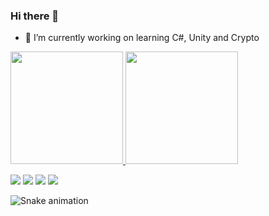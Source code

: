 ### Hi there 👋
- 🔭 I’m currently working on learning C#, Unity and Crypto

 <div>
  <a href="#">
  <img height="180em"
  src="https://github-readme-stats.vercel.app/api?username=h4ck3rtr4d3r&show_icons=true&theme=chartreuse-dark&include_all_commits=true&count_private=true" />
  <img height="180em"
  src="https://github-readme-stats.vercel.app/api/top-langs/?username=h4ck3rtr4d3r&layout=compact&langs_count=16&theme=chartreuse-dark" />
  </div>
 
  
  <a href="https://www.youtube.com/channel/UCpKghP5XC_7Y_dAFmCxdbAg" target="_blank"><img src="https://img.shields.io/badge/YouTube-FF0000?style=for-the-badge&logo=youtube&logoColor=white" target="_blank"></a>
  <a href="https://www.instagram.com/h4ck3rtr4d3r/" target="_blank"><img src="https://img.shields.io/badge/-Instagram-%23E4405F?style=for-the-badge&logo=instagram&logoColor=white" target="_blank"></a>
  <a href="https://twitter.com/h4ck3r_tr4d3r" target="_blank"><img src="https://img.shields.io/badge/Twitter-1DA1F2?style=for-the-badge&logo=twitter&logoColor=white" target="_blank"></a>
  <a href="https://www.facebook.com/hackertrader" target="_blank"><img src="https://img.shields.io/badge/Facebook-1877F2?style=for-the-badge&logo=facebook&logoColor=white" target="_blank"></a>
 
  ![Snake animation](https://github.com/h4ck3rtr4d3r/h4ck3rtr4d3r/blob/output/github-contribution-grid-snake.svg)
 

